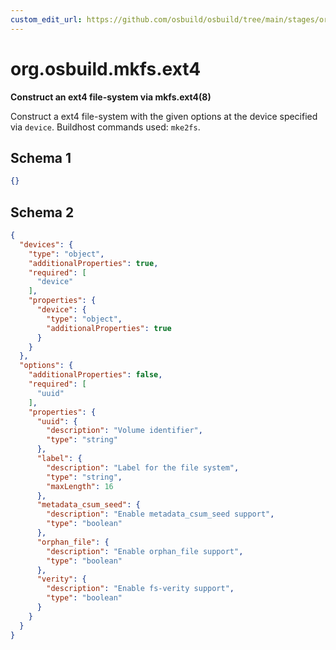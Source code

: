 ```yaml
---
custom_edit_url: https://github.com/osbuild/osbuild/tree/main/stages/org.osbuild.mkfs.ext4.meta.json
---
```

# org.osbuild.mkfs.ext4
<!--
[//]: # ( DO NOT MODIFY THIS FILE! )
[//]: # ( This content is generated by `scripts/pull_osbuild_modules.py` )
[//]: # ( Rather change the source of this: https://github.com/osbuild/osbuild/tree/main/stages/org.osbuild.mkfs.ext4.meta.json )
-->

**Construct an ext4 file-system via mkfs.ext4(8)**

Construct a ext4 file-system with the given options at the device
specified via `device`.
Buildhost commands used: `mke2fs`.

## Schema 1

```json
{}
```

## Schema 2

```json
{
  "devices": {
    "type": "object",
    "additionalProperties": true,
    "required": [
      "device"
    ],
    "properties": {
      "device": {
        "type": "object",
        "additionalProperties": true
      }
    }
  },
  "options": {
    "additionalProperties": false,
    "required": [
      "uuid"
    ],
    "properties": {
      "uuid": {
        "description": "Volume identifier",
        "type": "string"
      },
      "label": {
        "description": "Label for the file system",
        "type": "string",
        "maxLength": 16
      },
      "metadata_csum_seed": {
        "description": "Enable metadata_csum_seed support",
        "type": "boolean"
      },
      "orphan_file": {
        "description": "Enable orphan_file support",
        "type": "boolean"
      },
      "verity": {
        "description": "Enable fs-verity support",
        "type": "boolean"
      }
    }
  }
}
```
